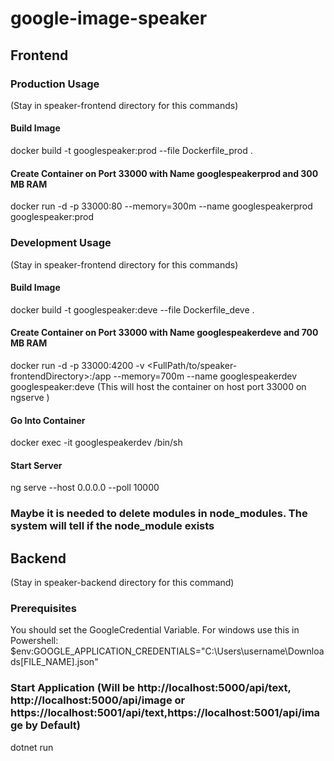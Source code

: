 # google-image-speaker


## Frontend


### Production Usage
(Stay in speaker-frontend directory for this commands)
#### Build Image
docker build -t googlespeaker:prod --file Dockerfile_prod .
#### Create Container on Port 33000 with Name googlespeakerprod and 300 MB RAM
docker run -d -p 33000:80 --memory=300m --name googlespeakerprod googlespeaker:prod




### Development Usage
(Stay in speaker-frontend directory for this commands)
#### Build Image
docker build -t googlespeaker:deve --file Dockerfile_deve .
#### Create Container on Port 33000 with Name googlespeakerdeve and 700 MB RAM
docker run -d -p 33000:4200 -v <FullPath/to/speaker-frontendDirectory>:/app --memory=700m --name googlespeakerdev googlespeaker:deve
(This will host the container on host port 33000 on ngserve )

#### Go Into Container
docker exec -it googlespeakerdev /bin/sh
####  Start Server
ng serve --host 0.0.0.0 --poll 10000
### Maybe it is needed to delete modules in node_modules. The system will tell if the node_module exists


## Backend
(Stay in speaker-backend directory for this command)

### Prerequisites
You should set the GoogleCredential Variable.
For windows use this in Powershell:
$env:GOOGLE_APPLICATION_CREDENTIALS="C:\Users\username\Downloads\[FILE_NAME].json"

### Start Application (Will be http://localhost:5000/api/text, http://localhost:5000/api/image or https://localhost:5001/api/text,https://localhost:5001/api/image  by Default)
dotnet run
